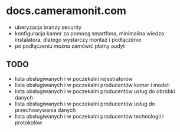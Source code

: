 # docs.cameramonit.com


+ uberyzacja branzy security
+ konfiguracja kamer za pomocą smartfona, minimalina wiedza instalatora, dlatego wystarczy montaz i podłączenie
+ po podłączeniu można zamówić płatny audyt



## TODO

+ lista obsługiwanych i w poczekalni rejestratorów
+ lista obsługiwanych i w poczekalni producentów kamer i modeli
+ lista obsługiwanych i w poczekalni producentów usług do obróbki danych
+ lista obsługiwanych i w poczekalni producentów usług do przechowywania danych
+ lista obsługiwanych i w poczekalni producentów technologii i protokołów

